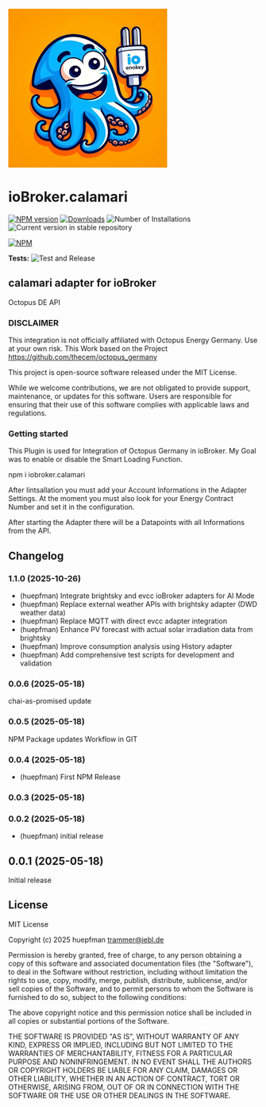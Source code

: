 ![Logo](admin/calamari.png)

# ioBroker.calamari

[![NPM version](https://img.shields.io/npm/v/iobroker.calamari.svg)](https://www.npmjs.com/package/iobroker.calamari)
[![Downloads](https://img.shields.io/npm/dm/iobroker.calamari.svg)](https://www.npmjs.com/package/iobroker.calamari)
![Number of Installations](https://iobroker.live/badges/calamari-installed.svg)
![Current version in stable repository](https://iobroker.live/badges/calamari-stable.svg)

[![NPM](https://nodei.co/npm/iobroker.calamari.png?downloads=true)](https://nodei.co/npm/iobroker.calamari/)

**Tests:** ![Test and Release](https://github.com/huepfman/ioBroker.calamari/workflows/Test%20and%20Release/badge.svg)

## calamari adapter for ioBroker

Octopus DE API

### DISCLAIMER

This integration is not officially affiliated with Octopus Energy Germany. Use at your own risk.
This Work based on the Project https://github.com/thecem/octopus_germany

This project is open-source software released under the MIT License.

While we welcome contributions, we are not obligated to provide support, maintenance, or updates for this software.
Users are responsible for ensuring that their use of this software complies with applicable laws and regulations.

### Getting started

This Plugin is used for Integration of Octopus Germany in ioBroker. My Goal was to enable or disable the Smart Loading Function.

npm i iobroker.calamari

After Iintsallation you must add your Account Informations in the Adapter Settings.
At the moment you must also look for your Energy Contract Number and set it in the configuration.

After starting the Adapter there will be a Datapoints with all Informations from the API.

## Changelog

<!--
	Placeholder for the next version (at the beginning of the line):
	### **WORK IN PROGRESS**
-->
### 1.1.0 (2025-10-26)

* (huepfman) Integrate brightsky and evcc ioBroker adapters for AI Mode
* (huepfman) Replace external weather APIs with brightsky adapter (DWD weather data)
* (huepfman) Replace MQTT with direct evcc adapter integration
* (huepfman) Enhance PV forecast with actual solar irradiation data from brightsky
* (huepfman) Improve consumption analysis using History adapter
* (huepfman) Add comprehensive test scripts for development and validation

### 0.0.6 (2025-05-18)

chai-as-promised update

### 0.0.5 (2025-05-18)

NPM Package updates
Workflow in GIT

### 0.0.4 (2025-05-18)

- (huepfman) First NPM Release

### 0.0.3 (2025-05-18)

### 0.0.2 (2025-05-18)

- (huepfman) initial release

## 0.0.1 (2025-05-18)

Initial release

## License

MIT License

Copyright (c) 2025 huepfman <trammer@iebl.de>

Permission is hereby granted, free of charge, to any person obtaining a copy
of this software and associated documentation files (the "Software"), to deal
in the Software without restriction, including without limitation the rights
to use, copy, modify, merge, publish, distribute, sublicense, and/or sell
copies of the Software, and to permit persons to whom the Software is
furnished to do so, subject to the following conditions:

The above copyright notice and this permission notice shall be included in all
copies or substantial portions of the Software.

THE SOFTWARE IS PROVIDED "AS IS", WITHOUT WARRANTY OF ANY KIND, EXPRESS OR
IMPLIED, INCLUDING BUT NOT LIMITED TO THE WARRANTIES OF MERCHANTABILITY,
FITNESS FOR A PARTICULAR PURPOSE AND NONINFRINGEMENT. IN NO EVENT SHALL THE
AUTHORS OR COPYRIGHT HOLDERS BE LIABLE FOR ANY CLAIM, DAMAGES OR OTHER
LIABILITY, WHETHER IN AN ACTION OF CONTRACT, TORT OR OTHERWISE, ARISING FROM,
OUT OF OR IN CONNECTION WITH THE SOFTWARE OR THE USE OR OTHER DEALINGS IN THE
SOFTWARE.
